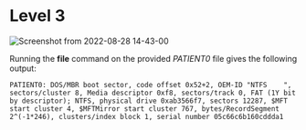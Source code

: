 # Level 3

![Screenshot from 2022-08-28 14-43-00](https://user-images.githubusercontent.com/82754379/187061288-e9a0aca9-d607-4972-b7e9-c0b18f3af65b.png)

Running the **file** command on the provided *PATIENT0* file gives the following output:
```
PATIENT0: DOS/MBR boot sector, code offset 0x52+2, OEM-ID "NTFS    ", sectors/cluster 8, Media descriptor 0xf8, sectors/track 0, FAT (1Y bit by descriptor); NTFS, physical drive 0xab3566f7, sectors 12287, $MFT start cluster 4, $MFTMirror start cluster 767, bytes/RecordSegment 2^(-1*246), clusters/index block 1, serial number 05c66c6b160cddda1
```

